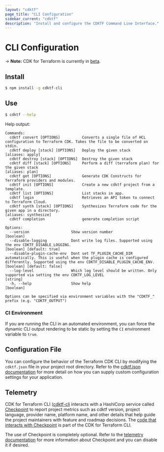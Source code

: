 ```yaml
---
layout: "cdktf"
page_title: "CLI Configuration"
sidebar_current: "cdktf"
description: "Install and configure the CDKTF Command Line Interface."
---
```


# CLI Configuration

-> **Note:** CDK for Terraform is currently in [beta](/docs/cdktf/index.html#project-maturity-and-production-readiness).

## Install

```bash
$ npm install -g cdktf-cli
```

## Use

```bash
$ cdktf --help
```

Help output:

```
Commands:
  cdktf convert [OPTIONS]          Converts a single file of HCL configuration to Terraform CDK. Takes the file to be converted on stdin.
  cdktf deploy [stack] [OPTIONS]   Deploy the given stack                                                                                                                                                   [aliases: apply]
  cdktf destroy [stack] [OPTIONS]  Destroy the given stack
  cdktf diff [stack] [OPTIONS]     Perform a diff (terraform plan) for the given stack                                                                                                                       [aliases: plan]
  cdktf get [OPTIONS]              Generate CDK Constructs for Terraform providers and modules.
  cdktf init [OPTIONS]             Create a new cdktf project from a template.
  cdktf list [OPTIONS]             List stacks in app.
  cdktf login                      Retrieves an API token to connect to Terraform Cloud.
  cdktf synth [stack] [OPTIONS]    Synthesizes Terraform code for the given app in a directory.                                                                                                        [aliases: synthesize]
  cdktf completion                 generate completion script

Options:
  --version                   Show version number                                                                                                                                                                  [boolean]
  --disable-logging           Dont write log files. Supported using the env CDKTF_DISABLE_LOGGING.                                                                                                 [boolean] [default: true]
  --disable-plugin-cache-env  Dont set TF_PLUGIN_CACHE_DIR automatically. This is useful when the plugin cache is configured differently. Supported using the env CDKTF_DISABLE_PLUGIN_CACHE_ENV. [boolean] [default: false]
  --log-level                 Which log level should be written. Only supported via setting the env CDKTF_LOG_LEVEL                                                                                                 [string]
  -h, --help                  Show help                                                                                                                                                                            [boolean]

Options can be specified via environment variables with the "CDKTF_" prefix (e.g. "CDKTF_OUTPUT")
```

### CI Environment

If you are running the CLI in an automated environment, you can force the dynamic CLI output rendering to be static by setting the `CI` environment variable to `true`.

## Configuration File

You can configure the behavior of the Terraform CDK CLI by modifying the `cdktf.json` file in your project root directory. Refer to the [cdktf.json documentation](/docs/cdktf/create-and-deploy/configuration-file.html) for more detail on how you can supply custom configuration settings for your application.

## Telemetry

CDK for Terraform CLI ([cdktf-cli](https://github.com/hashicorp/terraform-cdk/tree/main/packages/cdktf-cli) interacts with a HashiCorp service called [Checkpoint](https://checkpoint.hashicorp.com)
to report project metrics such as cdktf version, project language, provider name, platform name, and other details that help guide the project maintainers with feature and roadmap decisions. The [code that interacts with Checkpoint](https://github.com/hashicorp/terraform-cdk/tree/main/packages/cdktf-cli/lib/checkpoint.ts) is part of the CDK for Terraform CLI.

The use of Checkpoint is completely optional. Refer to the [telemetry documentation](/docs/cdktf/telemetry.html) for more information about Checkpoint and you can disable it if desired.
